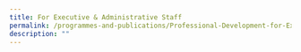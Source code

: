 ```yaml
---
title: For Executive & Administrative Staff
permalink: /programmes-and-publications/Professional-Development-for-Executive-and-Administrative-Staff/
description: ""
---
```


